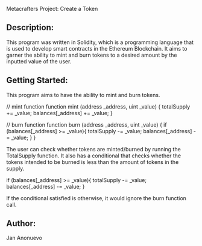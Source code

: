 Metacrafters Project: Create a Token

Description:
--------------------
This program was written in Solidity, which is a programming language that is used to develop smart contracts in the Ethereum Blockchain. It aims to garner the ability to mint and burn tokens to a desired amount by the inputted value of the user. 

Getting Started:
--------------------
This program aims to have the ability to mint and burn tokens.

// mint function
function mint (address _address, uint _value) {
    totalSupply += _value;
    balances[_address] += _value;
}

// burn function
function burn (address _address, uint _value) {
  if (balances[_address] >= _value){
    totalSupply -= _value;
    balances[_address] -= _value;
  }
}

The user can check whether tokens are minted/burned by running the TotalSupply function. It also has a conditional that checks whether the tokens intended to be burned is less than the amount of tokens in the supply. 

if (balances[_address] >= _value){
  totalSupply -= _value;
  balances[_address] -= _value;
}

If the conditional satisfied is otherwise, it would ignore the burn function call. 

Author:
--------------------
Jan Anonuevo
